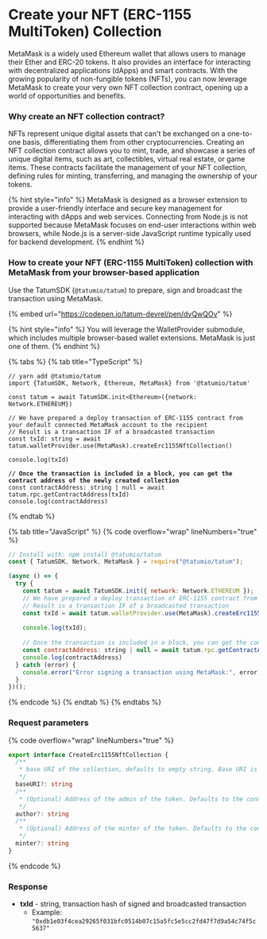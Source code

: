 # Create your NFT (ERC-1155 MultiToken) Collection

MetaMask is a widely used Ethereum wallet that allows users to manage their Ether and ERC-20 tokens. It also provides an interface for interacting with decentralized applications (dApps) and smart contracts. With the growing popularity of non-fungible tokens (NFTs), you can now leverage MetaMask to create your very own NFT collection contract, opening up a world of opportunities and benefits.

### Why create an NFT collection contract?

NFTs represent unique digital assets that can't be exchanged on a one-to-one basis, differentiating them from other cryptocurrencies. Creating an NFT collection contract allows you to mint, trade, and showcase a series of unique digital items, such as art, collectibles, virtual real estate, or game items. These contracts facilitate the management of your NFT collection, defining rules for minting, transferring, and managing the ownership of your tokens.

{% hint style="info" %}
MetaMask is designed as a browser extension to provide a user-friendly interface and secure key management for interacting with dApps and web services. Connecting from Node.js is not supported because MetaMask focuses on end-user interactions within web browsers, while Node.js is a server-side JavaScript runtime typically used for backend development.
{% endhint %}

### How to create your NFT (ERC-1155 MultiToken) collection with MetaMask from your browser-based application

Use the TatumSDK (`@tatumio/tatum`) to prepare, sign and broadcast the transaction using MetaMask.

{% embed url="https://codepen.io/tatum-devrel/pen/dyQwQOv" %}

{% hint style="info" %}
You will leverage the WalletProvider submodule, which includes multiple browser-based wallet extensions. MetaMask is just one of them.
{% endhint %}

{% tabs %}
{% tab title="TypeScript" %}
<pre class="language-typescript" data-overflow="wrap" data-line-numbers><code class="lang-typescript">// yarn add @tatumio/tatum
import {TatumSDK, Network, Ethereum, MetaMask} from '@tatumio/tatum'

const tatum = await TatumSDK.init&#x3C;Ethereum>({network: Network.ETHEREUM})

// We have prepared a deploy transaction of ERC-1155 contract from your default connected MetaMask account to the recipient
// Result is a transaction IF of a broadcasted transaction
const txId: string = await tatum.walletProvider.use(MetaMask).createErc1155NftCollection()

console.log(txId)

<strong>// Once the transaction is included in a block, you can get the contract address of the newly created collection
</strong>const contractAddress: string | null = await tatum.rpc.getContractAddress(txId)
console.log(contractAddress)
</code></pre>
{% endtab %}

{% tab title="JavaScript" %}
{% code overflow="wrap" lineNumbers="true" %}
```javascript
// Install with: npm install @tatumio/tatum
const { TatumSDK, Network, MetaMask } = require("@tatumio/tatum");

(async () => {
  try {
    const tatum = await TatumSDK.init({ network: Network.ETHEREUM });
    // We have prepared a deploy transaction of ERC-1155 contract from your default connected MetaMask account to the recipient
    // Result is a transaction IF of a broadcasted transaction
    const txId = await tatum.walletProvider.use(MetaMask).createErc1155NftCollection();
    
    console.log(txId);
    
    // Once the transaction is included in a block, you can get the contract address of the newly created collection
    const contractAddress: string | null = await tatum.rpc.getContractAddress(txId)
    console.log(contractAddress)
  } catch (error) {
    console.error("Error signing a transaction using MetaMask:", error);
  }
})();
```
{% endcode %}
{% endtab %}
{% endtabs %}

### Request parameters

{% code overflow="wrap" lineNumbers="true" %}
```typescript
export interface CreateErc1155NftCollection {
  /**
   * base URI of the collection, defaults to empty string. Base URI is prepended to the token ID in the token URI.
   */
  baseURI?: string
  /**
   * (Optional) Address of the admin of the token. Defaults to the connected MetaMask account. Admin can add new minters and pausers.
   */
  author?: string
  /**
   * (Optional) Address of the minter of the token. Defaults to the connected MetaMask account. Minters can mint new tokens.
   */
  minter?: string
}

```
{% endcode %}

### Response

* **txId** - string, transaction hash of signed and broadcasted transaction
  * Example: `"0xdb1e03f4cea29265f031bfc0514b07c15a5fc5e5cc2fd47f7d9a54c74f5c5637"`
